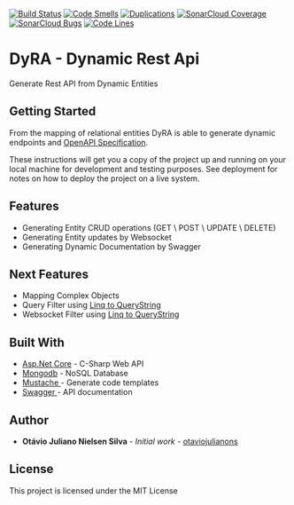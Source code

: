 [![Build Status](https://travis-ci.com/otaviojulianons/DynamicRestApi.svg?branch=master)](https://travis-ci.com/otaviojulianons/DynamicRestApi)
[![Code Smells](https://sonarcloud.io/api/project_badges/measure?project=otaviojulianons_DynamicRestApi&metric=code_smells)](https://sonarcloud.io/project/issues?id=otaviojulianons_DynamicRestApi&resolved=false&types=CODE_SMELL)
[![Duplications](https://sonarcloud.io/api/project_badges/measure?project=otaviojulianons_DynamicRestApi&metric=duplicated_lines_density)](https://sonarcloud.io/component_measures?id=otaviojulianons_DynamicRestApi&metric=Duplications)
[![SonarCloud Coverage](https://sonarcloud.io/api/project_badges/measure?project=otaviojulianons_DynamicRestApi&metric=coverage)](https://sonarcloud.io/component_measures/metric/coverage/list?id=otaviojulianons_DynamicRestApi)
[![SonarCloud Bugs](https://sonarcloud.io/api/project_badges/measure?project=otaviojulianons_DynamicRestApi&metric=bugs)](https://sonarcloud.io/component_measures/metric/reliability_rating/list?id=otaviojulianons_DynamicRestApi)
[![Code Lines](https://sonarcloud.io/api/project_badges/measure?project=otaviojulianons_DynamicRestApi&metric=ncloc)](https://sonarcloud.io/code?id=otaviojulianons_DynamicRestApi)


# DyRA - Dynamic Rest Api
Generate Rest API from Dynamic Entities

## Getting Started

From the mapping of relational entities DyRA is able to generate dynamic endpoints and [OpenAPI Specification](https://www.openapis.org).

These instructions will get you a copy of the project up and running on your local machine for development and testing purposes. See deployment for notes on how to deploy the project on a live system.

## Features

* Generating Entity CRUD operations (GET \ POST \ UPDATE \ DELETE)
* Generating Entity updates by Websocket 
* Generating Dynamic Documentation by Swagger

## Next Features

* Mapping Complex Objects
* Query Filter using [Linq to QueryString](https://www.nuget.org/packages/LinqToQuerystring.WebApi/)
* Websocket Filter using [Linq to QueryString](https://www.nuget.org/packages/LinqToQuerystring.WebApi/)

## Built With

* [Asp.Net Core](https://docs.microsoft.com/pt-br/aspnet/core/?view=aspnetcore-2.0) - C-Sharp Web API 
* [Mongodb](https://www.mongodb.com/) - NoSQL Database
* [Mustache ](http://mustache.github.io/) - Generate code templates
* [Swagger ](https://swagger.io/) - API documentation


## Author

* **Otávio Juliano Nielsen Silva** - *Initial work* - [otaviojulianons](https://github.com/otaviojulianons)

## License

This project is licensed under the MIT License
